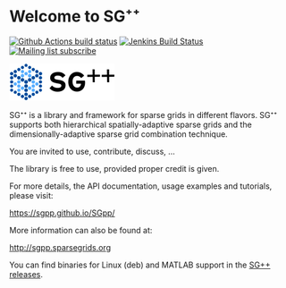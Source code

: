 # Welcome to SG⁺⁺

[![Github Actions build status](https://github.com/SGpp/SGpp/actions/workflows/ci.yml/badge.svg)](https://github.com/SGpp/SGpp/actions/workflows/ci.yml)
[![Jenkins Build Status](https://jenkins-sim.informatik.uni-stuttgart.de/buildStatus/icon?job=sgpp%2Fadd_multibranch_jenkins)](https://jenkins-sim.informatik.uni-stuttgart.de/job/sgpp/job/add_multibranch_jenkins/)
[![Mailing list subscribe](https://img.shields.io/badge/mailing%20list-subscribe-blue.svg)](https://mailman.informatik.uni-stuttgart.de/mailman/listinfo/SGpp)

![SG⁺⁺](base/doc/doxygen/images/sgpp_logo_small.png)

SG⁺⁺ is a library and framework for sparse grids in different flavors.
SG⁺⁺ supports both hierarchical spatially-adaptive sparse grids and the
dimensionally-adaptive sparse grid combination technique.

You are invited to use, contribute, discuss, …

The library is free to use, provided proper credit is given.

For more details, the API documentation, usage examples and tutorials, please visit:

https://sgpp.github.io/SGpp/

More information can also be found at:

http://sgpp.sparsegrids.org

You can find binaries for Linux (deb) and MATLAB support in the
[SG++ releases](https://github.com/SGpp/SGpp/releases).
